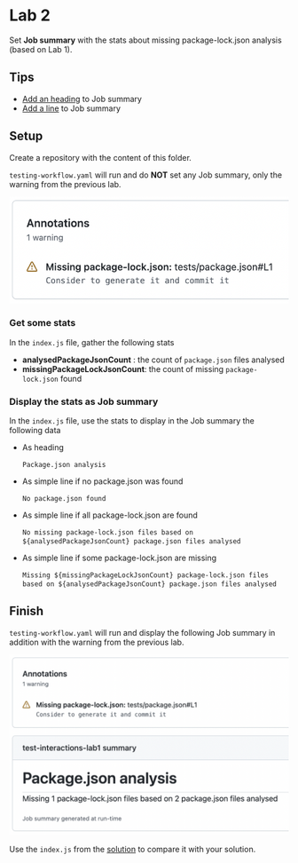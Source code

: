 # Lab 2

Set **Job summary** with the stats about missing package-lock.json analysis (based on Lab 1).

## Tips

- [Add an heading](https://github.com/actions/toolkit/blob/main/packages/core/src/summary.ts#L298-L305) to Job summary
- [Add a line](https://github.com/actions/toolkit/blob/main/packages/core/src/summary.ts#L177-L180) to Job summary

## Setup

Create a repository with the content of this folder.

`testing-workflow.yaml` will run and do **NOT** set any Job summary, only the warning from the previous lab.

![setup result](../assets/images/interactions-lab1-finish-result.png)

### Get some stats

In the `index.js` file, gather the following stats

- **analysedPackageJsonCount** : the count of `package.json` files analysed
- **missingPackageLockJsonCount**: the count of missing `package-lock.json` found

### Display the stats as Job summary

In the `index.js` file, use the stats to display in the Job summary the following data

- As heading

  ```text
  Package.json analysis
  ```

- As simple line if no package.json was found

  ```text
  No package.json found
  ```

- As simple line if all package-lock.json are found

  ```text
  No missing package-lock.json files based on ${analysedPackageJsonCount} package.json files analysed
  ```

- As simple line if some package-lock.json are missing

  ```text
  Missing ${missingPackageLockJsonCount} package-lock.json files based on ${analysedPackageJsonCount} package.json files analysed
  ```

## Finish

`testing-workflow.yaml` will run and display the following Job summary in addition with the warning from the previous lab.

![finish result](../assets/images/interactions-lab2-finish-result.png)

Use the `index.js` from the [solution](https://github.com/sfeir-open-source/sfeir-school-github-action-dev/tree/v1/steps/20-interactions-lab2-summary-solution) to compare it with your solution.
